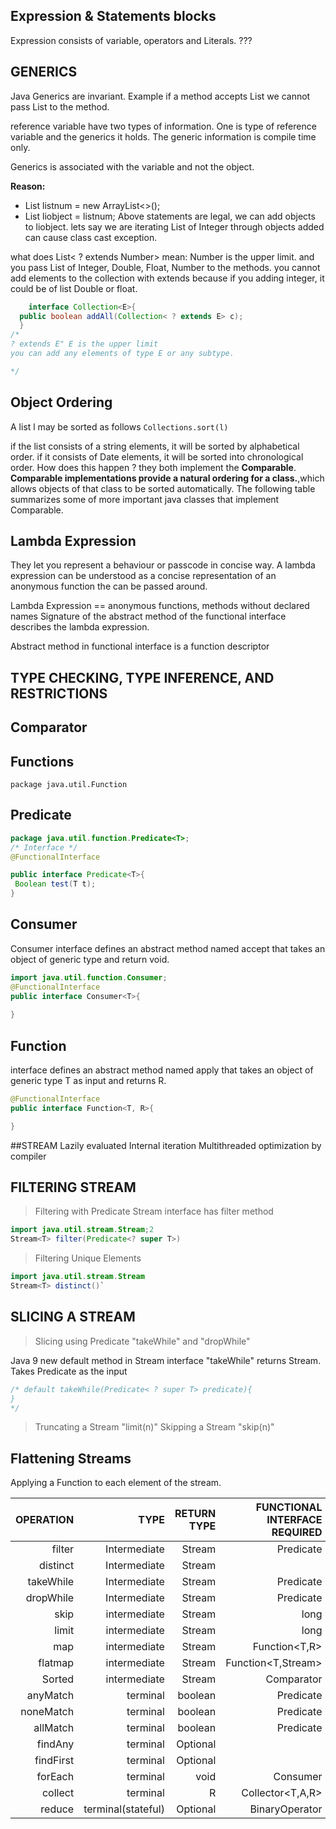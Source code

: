 ## Expression & Statements blocks
Expression consists of variable, operators and Literals. 
???



## GENERICS
Java Generics are invariant. Example if a method accepts List<Number> we cannot
pass List<Integer> to the method.<br>

reference variable have two types of information. One is type of reference variable
and the generics it holds. The generic information is compile time only. 

Generics is associated with the variable and not the object.

__Reason:__
-   List<Integer> listnum = new ArrayList<>();
-   List liobject = listnum;
Above statements are legal, we can add objects to liobject. lets say we are iterating
List of Integer through objects added can cause class cast exception. 

what does List< ? extends Number> mean: 
Number is the upper limit. and you pass List of Integer, Double, Float, Number to the methods.
you cannot add elements to the collection with extends because if you adding integer, it could be of list Double or float.


 
```java
    interface Collection<E>{
  public boolean addAll(Collection< ? extends E> c);
  }
/* 
? extends E" E is the upper limit 
you can add any elements of type E or any subtype. 

*/
  ```
 

  
  
  
  
## Object Ordering
A list l may be sorted as follows 
   `Collections.sort(l)` 
   
if the list consists of a string elements, it will be sorted by alphabetical order. if it 
consists of Date elements, it will be sorted into chronological order. How does this happen ? they 
both implement the **Comparable**. __Comparable implementations provide
a natural ordering for a class.__,which allows objects of that class 
to be sorted automatically. The following table summarizes some of more 
important java classes that implement Comparable. 
 
## Lambda Expression

They let you represent a behaviour or passcode in concise way.
A lambda expression can be understood as a concise representation of an 
anonymous function the can be passed around. 
 
Lambda Expression == anonymous functions, methods without declared names
Signature of the abstract method of the functional interface 
describes the lambda expression. 

Abstract method in functional interface is a function descriptor

## TYPE CHECKING, TYPE INFERENCE, AND RESTRICTIONS


## Comparator
## Functions

`package java.util.Function`
  
## Predicate

```java
package java.util.function.Predicate<T>;
/* Interface */
@FunctionalInterface

public interface Predicate<T>{
 Boolean test(T t);
}
```

## Consumer
Consumer interface defines an abstract method named accept
that takes an object of generic type and return void. 

```java
import java.util.function.Consumer;
@FunctionalInterface
public interface Consumer<T>{
    
}
```

## Function
interface defines an abstract method named apply that takes an object of generic type T 
as input and returns R. 
```java
@FunctionalInterface
public interface Function<T, R>{

}
```
##STREAM 
Lazily evaluated
Internal iteration
Multithreaded optimization by compiler

## FILTERING STREAM
> Filtering with Predicate
Stream interface has filter method
```java 
import java.util.stream.Stream;2
Stream<T> filter(Predicate<? super T>)
```
> Filtering Unique Elements

```java 
import java.util.stream.Stream
Stream<T> distinct()`
```

## SLICING A STREAM

> Slicing using Predicate "takeWhile" and "dropWhile"

Java 9 new default method in Stream interface "takeWhile" returns Stream<T>. 
Takes Predicate as the input
```java
/* default takeWhile(Predicate< ? super T> predicate){
}
*/
```

> Truncating a Stream "limit(n)"
> Skipping a Stream "skip(n)"


## Flattening Streams
Applying a Function to each element of the stream. <br>

| __OPERATION__ | __TYPE__ | __RETURN TYPE__ | __FUNCTIONAL INTERFACE REQUIRED__ | __FUNCTION DESCRIPTOR__ |
|---------:|----:|-----------:|-----------------------------------:|--------------------:|
|filter |Intermediate | Stream<T> | Predicate<T> | T -> boolean |
|distinct |Intermediate | Stream<T> |           |               |
|takeWhile| Intermediate |Stream<T> | Predicate<T>| T -> boolean|
|dropWhile| Intermediate | Stream<T> | Predicate<T>| T -> boolean|
|skip|intermediate|Stream<T>|long  |  |
|limit|intermediate|Stream<T>|long | |
|map|intermediate|Stream<R>|Function<T,R>|T -> R |
|flatmap|intermediate|Stream<R>|Function<T,Stream<R>>|T -> Stream<R>|
|Sorted|intermediate|Stream<T>|Comparator<T>|(T,T) -> int|
|anyMatch|terminal|boolean|Predicate<T>|T -> boolean|
|noneMatch|terminal|boolean|Predicate<T>| T -> boolean
|allMatch|terminal|boolean|Predicate<T>| T -> boolean
|findAny|terminal|Optional<T>| 
|findFirst|terminal|Optional<T>|
|forEach|terminal|void|Consumer<T>| T -> void
|collect|terminal|R|Collector<T,A,R>|
|reduce|terminal(stateful)|Optional<T>|BinaryOperator<T>|(T,T) -> T
